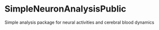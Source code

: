 # SimpleNeuronAnalysisPublic
Simple analysis package for neural activities and cerebral blood dynamics
